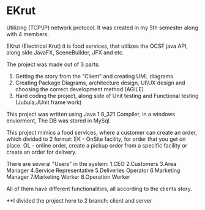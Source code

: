 # EKrut

Utilizing (TCP\IP) network protocol. It was created in my 5th semester along with 4 members.

EKrut (Electrical Krut) it is food services, that utilizes the OCSF java API, along side JavaFX, SceneBuilder, JFX and etc.

The project was made out of 3 parts:
1. Getting the story from the "Client" and creating UML diagrams
2. Creating Package Diagrams, architecture design, UI\UX design and choosing the correct development method (AGILE)
3. Hard coding the project, along side of Unit testing and Functional testing (Jubula,JUnit frame work)

This project was written using Java 1.8_321 Compiler, in a windows enviorment, The DB was stored in MySql.

This project mimics a food services, where a customer can create an order, which divided to 2 format: EK - OnSite facility, for order that you get on place.
OL - online order, create a pickup order from a specific facility or create an order for delivery.

There are several "Users" in the system:
1.CEO
2.Customers
3.Area Manager
4.Service Representative
5.Deliveries Operator
6.Marketing Manager
7.Marketing Worker
8.Operation Worker

All of them have different functionalities, all according to the clients story.

**I divided the project here to 2 branch: client and server
